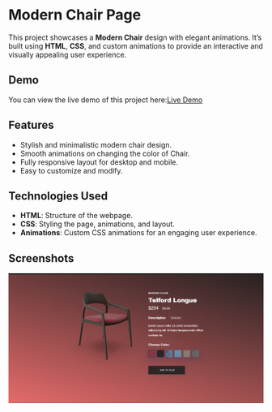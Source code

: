 # Modern Chair Page

This project showcases a **Modern Chair** design with elegant animations. It’s built using **HTML**, **CSS**, and custom animations to provide an interactive and visually appealing user experience.

## Demo

You can view the live demo of this project here:[Live Demo](https://modern-chair-page-two.vercel.app/)

## Features

- Stylish and minimalistic modern chair design.
- Smooth animations on changing the color of Chair.
- Fully responsive layout for desktop and mobile.
- Easy to customize and modify.

## Technologies Used

- **HTML**: Structure of the webpage.
- **CSS**: Styling the page, animations, and layout.
- **Animations**: Custom CSS animations for an engaging user experience.

## Screenshots
![Screenshot of Card UI](Images/Screenshot1.png)

